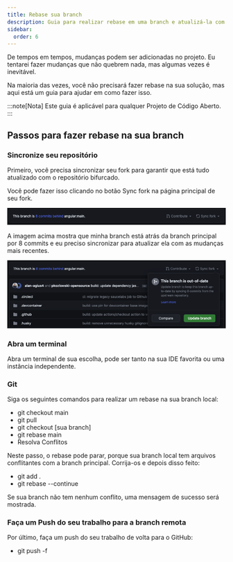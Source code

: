 ```yaml
---
title: Rebase sua branch
description: Guia para realizar rebase em uma branch e atualizá-la com as mudanças mais recentes
sidebar:
  order: 6
---
```


De tempos em tempos, mudanças podem ser adicionadas no projeto. Eu tentarei fazer mudanças que não quebrem nada, mas algumas vezes é inevitável.

Na maioria das vezes, você não precisará fazer rebase na sua solução, mas aqui está um guia para ajudar em como fazer isso.

:::note[Nota]
Este guia é aplicável para qualquer Projeto de Código Aberto.
:::

## Passos para fazer rebase na sua branch

### Sincronize seu repositório

Primeiro, você precisa sincronizar seu fork para garantir que está tudo atualizado com o repositório bifurcado.

Você pode fazer isso clicando no botão Sync fork na página principal de seu fork.

![Sync project header](../../../../assets/fork-sync.png)

A imagem acima mostra que minha branch está atrás da branch principal por 8 commits e eu preciso sincronizar para atualizar ela com as mudanças mais recentes.

![Sync project update modal](../../../../assets/sync-fork-update.png)

### Abra um terminal

Abra um terminal de sua escolha, pode ser tanto na sua IDE favorita ou uma instância independente.

### Git

Siga os seguintes comandos para realizar um rebase na sua branch local:

- git checkout main
- git pull
- git checkout [sua branch]
- git rebase main
- Resolva Conflitos

Neste passo, o rebase pode parar, porque sua branch local tem arquivos conflitantes com a branch principal. Corrija-os e depois disso feito:

- git add .
- git rebase --continue

Se sua branch não tem nenhum conflito, uma mensagem de sucesso será mostrada.

### Faça um Push do seu trabalho para a branch remota

Por último, faça um push do seu trabalho de volta para o GitHub:

- git push -f
